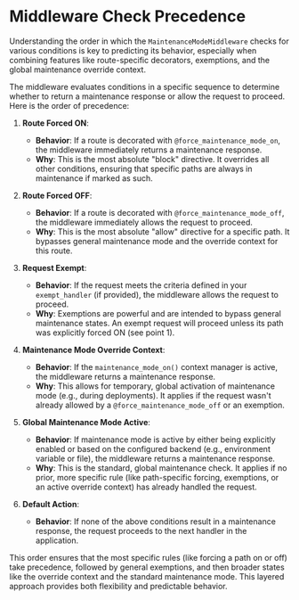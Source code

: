 # Middleware Check Precedence

Understanding the order in which the `MaintenanceModeMiddleware` checks for various conditions is key to predicting its behavior, especially when combining features like route-specific decorators, exemptions, and the global maintenance override context.

The middleware evaluates conditions in a specific sequence to determine whether to return a maintenance response or allow the request to proceed. Here is the order of precedence:

1.  **Route Forced ON**:
    - **Behavior**: If a route is decorated with `@force_maintenance_mode_on`, the middleware immediately returns a maintenance response.
    - **Why**: This is the most absolute "block" directive. It overrides all other conditions, ensuring that specific paths are always in maintenance if marked as such.

2.  **Route Forced OFF**:
    - **Behavior**: If a route is decorated with `@force_maintenance_mode_off`, the middleware immediately allows the request to proceed.
    - **Why**: This is the most absolute "allow" directive for a specific path. It bypasses general maintenance mode and the override context for this route.

3.  **Request Exempt**:
    - **Behavior**: If the request meets the criteria defined in your `exempt_handler` (if provided), the middleware allows the request to proceed.
    - **Why**: Exemptions are powerful and are intended to bypass general maintenance states. An exempt request will proceed unless its path was explicitly forced ON (see point 1).

4.  **Maintenance Mode Override Context**:
    - **Behavior**: If the `maintenance_mode_on()` context manager is active, the middleware returns a maintenance response.
    - **Why**: This allows for temporary, global activation of maintenance mode (e.g., during deployments). It applies if the request wasn't already allowed by a `@force_maintenance_mode_off` or an exemption.

5.  **Global Maintenance Mode Active**:
    - **Behavior**: If maintenance mode is active by either being explicitly enabled or based on the configured backend (e.g., environment variable or file), the middleware returns a maintenance response.
    - **Why**: This is the standard, global maintenance check. It applies if no prior, more specific rule (like path-specific forcing, exemptions, or an active override context) has already handled the request.

6.  **Default Action**:
    - **Behavior**: If none of the above conditions result in a maintenance response, the request proceeds to the next handler in the application.

This order ensures that the most specific rules (like forcing a path on or off) take precedence, followed by general exemptions, and then broader states like the override context and the standard maintenance mode. This layered approach provides both flexibility and predictable behavior. 